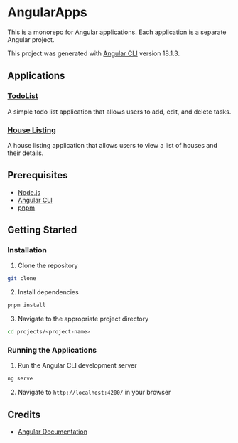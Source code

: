 # AngularApps

This is a monorepo for Angular applications. Each application is a separate Angular project.

This project was generated with [Angular CLI](https://angular.dev/cli) version 18.1.3.

## Applications

### [TodoList](./projects/todo-list/README.md)

A simple todo list application that allows users to add, edit, and delete tasks.

### [House Listing](./projects/house-list/README.md)

A house listing application that allows users to view a list of houses and their details.

## Prerequisites

- [Node.js](https://nodejs.org/en/)
- [Angular CLI](https://angular.dev/cli)
- [pnpm](https://pnpm.io/)

## Getting Started

### Installation

1. Clone the repository

```bash
git clone
```

2. Install dependencies

```bash
pnpm install
```

3. Navigate to the appropriate project directory

```bash
cd projects/<project-name>
```

### Running the Applications

1. Run the Angular CLI development server

```bash
ng serve
```

2. Navigate to `http://localhost:4200/` in your browser

## Credits

- [Angular Documentation](https://angular.dev/)
